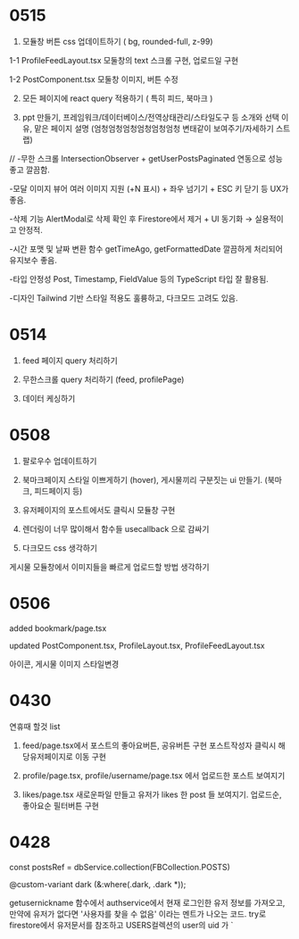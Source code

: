 # 0515

1. 모듈창 버튼 css 업데이트하기 ( bg, rounded-full, z-99)

1-1 ProfileFeedLayout.tsx 모둘창의 text 스크롤 구현, 업로드일 구현

1-2 PostComponent.tsx 모둘창 이미지, 버튼 수정

2. 모든 페이지에 react query 적용하기 ( 특히 피드, 북마크 )

3. ppt 만들기, 프레임워크/데이터베이스/전역상태관리/스타일도구 등 소개와 선택 이유, 맡은 페이지 설명 (엄청엄청엄청엄청엄청엄청 변태같이 보여주기/자세하기 스트랩)

// -무한 스크롤
IntersectionObserver + getUserPostsPaginated 연동으로 성능 좋고 깔끔함.

-모달 이미지 뷰어
여러 이미지 지원 (+N 표시) + 좌우 넘기기 + ESC 키 닫기 등 UX가 좋음.

-삭제 기능
AlertModal로 삭제 확인 후 Firestore에서 제거 + UI 동기화 → 실용적이고 안정적.

-시간 포맷 및 날짜 변환 함수
getTimeAgo, getFormattedDate 깔끔하게 처리되어 유지보수 좋음.

-타입 안정성
Post, Timestamp, FieldValue 등의 TypeScript 타입 잘 활용됨.

-디자인
Tailwind 기반 스타일 적용도 훌륭하고, 다크모드 고려도 있음.

# 0514

1. feed 페이지 query 처리하기

2. 무한스크롤 query 처리하기 (feed, profilePage)

3. 데이터 케싱하기

# 0508

1. 팔로우수 업데이트하기

2. 북마크페이지 스타일 이쁘게하기 (hover), 게시물끼리 구분짓는 ui 만들기. (북마크, 피드페이지 등)

3. 유저페이지의 포스트에서도 클릭시 모듈창 구현

4. 렌더링이 너무 많이해서 함수들 usecallback 으로 감싸기

5. 다크모드 css 생각하기

게시물 모듈창에서 이미지들을 빠르게 업로드할 방법 생각하기

# 0506

added bookmark/page.tsx

updated PostComponent.tsx, ProfileLayout.tsx, ProfileFeedLayout.tsx

아이콘, 게시물 이미지 스타일변경

# 0430

연휴때 할것 list

1. feed/page.tsx에서 포스트의 좋아요버튼, 공유버튼 구현
   포스트작성자 클릭시 해당유저페이지로 이동 구현

2. profile/page.tsx, profile/username/page.tsx 에서 업로드한 포스트 보여지기

3. likes/page.tsx 새로운파일 만들고 유저가 likes 한 post 들 보여지기.
   업로드순, 좋아요순 필터버튼 구현

# 0428

const postsRef = dbService.collection(FBCollection.POSTS)

@custom-variant dark (&:where(.dark, .dark \*));

getusernickname 함수에서 authservice에서 현재 로그인한 유저 정보를 가져오고, 만약에 유저가 없다면 '사용자를 찾을 수 없음' 이라는 멘트가 나오는 코드. try로 firestore에서 유저문서를 참조하고 USERS컬렉션의 user의 uid 가 `
